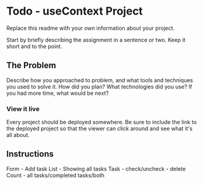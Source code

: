 # Todo - useContext Project

Replace this readme with your own information about your project.

Start by briefly describing the assignment in a sentence or two. Keep it short and to the point.

## The Problem

Describe how you approached to problem, and what tools and techniques you used to solve it. How did you plan? What technologies did you use? If you had more time, what would be next?

### View it live

Every project should be deployed somewhere. Be sure to include the link to the deployed project so that the viewer can click around and see what it's all about.

## Instructions

Form - Add task
List - Showing all tasks
Task - check/uncheck
    - delete
Count - all tasks/completed tasks/both
